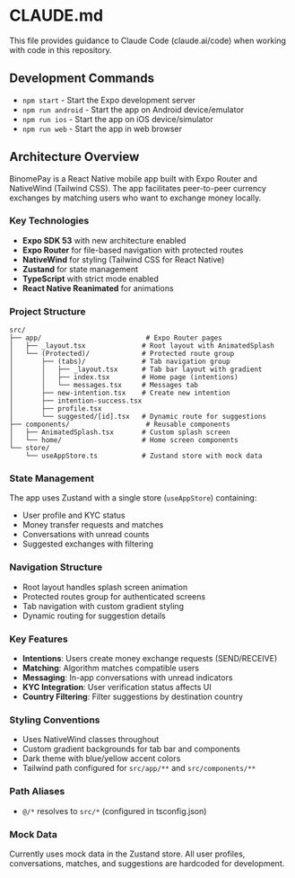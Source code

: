 # CLAUDE.md

This file provides guidance to Claude Code (claude.ai/code) when working with code in this repository.

## Development Commands

- `npm start` - Start the Expo development server
- `npm run android` - Start the app on Android device/emulator  
- `npm run ios` - Start the app on iOS device/simulator
- `npm run web` - Start the app in web browser

## Architecture Overview

BinomePay is a React Native mobile app built with Expo Router and NativeWind (Tailwind CSS). The app facilitates peer-to-peer currency exchanges by matching users who want to exchange money locally.

### Key Technologies
- **Expo SDK 53** with new architecture enabled
- **Expo Router** for file-based navigation with protected routes
- **NativeWind** for styling (Tailwind CSS for React Native)
- **Zustand** for state management
- **TypeScript** with strict mode enabled
- **React Native Reanimated** for animations

### Project Structure

```
src/
├── app/                          # Expo Router pages
│   ├── _layout.tsx              # Root layout with AnimatedSplash
│   └── (Protected)/             # Protected route group
│       ├── (tabs)/              # Tab navigation group
│       │   ├── _layout.tsx      # Tab bar layout with gradient
│       │   ├── index.tsx        # Home page (intentions)
│       │   └── messages.tsx     # Messages tab
│       ├── new-intention.tsx    # Create new intention
│       ├── intention-success.tsx
│       ├── profile.tsx
│       └── suggested/[id].tsx   # Dynamic route for suggestions
├── components/                   # Reusable components
│   ├── AnimatedSplash.tsx       # Custom splash screen
│   └── home/                    # Home screen components
└── store/
    └── useAppStore.ts           # Zustand store with mock data
```

### State Management

The app uses Zustand with a single store (`useAppStore`) containing:
- User profile and KYC status
- Money transfer requests and matches
- Conversations with unread counts
- Suggested exchanges with filtering

### Navigation Structure

- Root layout handles splash screen animation
- Protected routes group for authenticated screens
- Tab navigation with custom gradient styling
- Dynamic routing for suggestion details

### Key Features

- **Intentions**: Users create money exchange requests (SEND/RECEIVE)
- **Matching**: Algorithm matches compatible users
- **Messaging**: In-app conversations with unread indicators
- **KYC Integration**: User verification status affects UI
- **Country Filtering**: Filter suggestions by destination country

### Styling Conventions

- Uses NativeWind classes throughout
- Custom gradient backgrounds for tab bar and components
- Dark theme with blue/yellow accent colors
- Tailwind path configured for `src/app/**` and `src/components/**`

### Path Aliases

- `@/*` resolves to `src/*` (configured in tsconfig.json)

### Mock Data

Currently uses mock data in the Zustand store. All user profiles, conversations, matches, and suggestions are hardcoded for development.